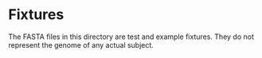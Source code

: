 # Fixtures

The FASTA files in this directory are test and example fixtures.
They do not represent the genome of any actual subject.
